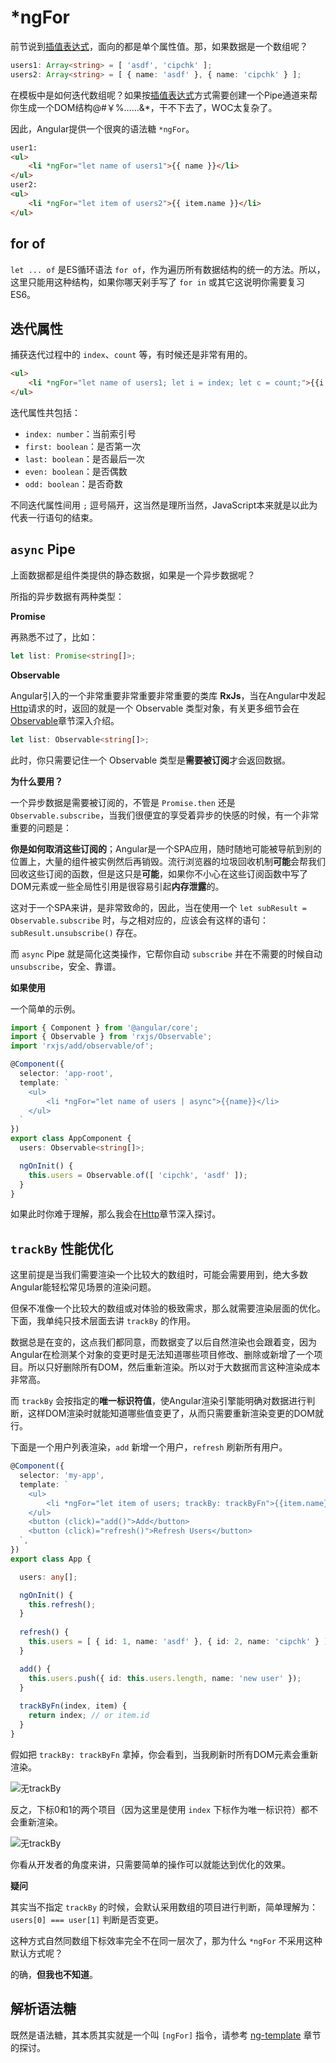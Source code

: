 # *ngFor

前节说到[插值表达式](interpolation.md)，面向的都是单个属性值。那，如果数据是一个数组呢？

```typescript
users1: Array<string> = [ 'asdf', 'cipchk' ];
users2: Array<string> = [ { name: 'asdf' }, { name: 'cipchk' } ];
```

在模板中是如何迭代数组呢？如果按[插值表达式](interpolation.md)方式需要创建一个Pipe通道来帮你生成一个DOM结构@#￥%……&*，干不下去了，WOC太复杂了。

因此，Angular提供一个很爽的语法糖 `*ngFor`。

```html
user1:
<ul>
    <li *ngFor="let name of users1">{{ name }}</li>
</ul>
user2:
<ul>
    <li *ngFor="let item of users2">{{ item.name }}</li>
</ul>
```

## for of

`let ... of` 是ES循环语法 `for of`，作为遍历所有数据结构的统一的方法。所以，这里只能用这种结构，如果你哪天剁手写了 `for in` 或其它这说明你需要复习 ES6。

## 迭代属性

捕获迭代过程中的 `index`、`count` 等，有时候还是非常有用的。

```html
<ul>
    <li *ngFor="let name of users1; let i = index; let c = count;">{{i + 1}}: {{name}}</li>
</ul>
```

迭代属性共包括：

 - `index: number`：当前索引号
 - `first: boolean`：是否第一次
 - `last: boolean`：是否最后一次
 - `even: boolean`：是否偶数
 - `odd: boolean`：是否奇数

不同迭代属性间用 `;` 逗号隔开，这当然是理所当然，JavaScript本来就是以此为代表一行语句的结束。

 ## `async` Pipe

上面数据都是组件类提供的静态数据，如果是一个异步数据呢？

所指的异步数据有两种类型：

**Promise**

再熟悉不过了，比如：

```typescript
let list: Promise<string[]>;
```

**Observable**

Angular引入的一个非常重要非常重要非常重要的类库 **RxJs**，当在Angular中发起[Http](../../http/README.md)请求的时，返回的就是一个 Observable 类型对象，有关更多细节会在[Observable](../../http/observable.md)章节深入介绍。

```typescript
let list: Observable<string[]>;
```

此时，你只需要记住一个 Observable 类型是**需要被订阅**才会返回数据。

**为什么要用？**

一个异步数据是需要被订阅的，不管是 `Promise.then` 还是 `Observable.subscribe`，当我们很便宜的享受着异步的快感的时候，有一个非常重要的问题是：

**你是如何取消这些订阅的**；Angular是一个SPA应用，随时随地可能被导航到别的位置上，大量的组件被实例然后再销毁。流行浏览器的垃圾回收机制**可能**会帮我们回收这些订阅的函数，但是这只是**可能**，如果你不小心在这些订阅函数中写了DOM元素或一些全局性引用是很容易引起**内存泄露**的。

这对于一个SPA来讲，是非常致命的，因此，当在使用一个 `let subResult = Observable.subscribe` 时，与之相对应的，应该会有这样的语句：`subResult.unsubscribe()` 存在。

而 `async` Pipe 就是简化这类操作，它帮你自动 `subscribe` 并在不需要的时候自动 `unsubscribe`，安全、靠谱。

**如果使用**

一个简单的示例。

```typescript
import { Component } from '@angular/core';
import { Observable } from 'rxjs/Observable';
import 'rxjs/add/observable/of';

@Component({
  selector: 'app-root',
  template: `
    <ul>
        <li *ngFor="let name of users | async">{{name}}</li>
    </ul>
  `
})
export class AppComponent {
  users: Observable<string[]>;

  ngOnInit() {
    this.users = Observable.of([ 'cipchk', 'asdf' ]);
  }
}
```

如果此时你难于理解，那么我会在[Http](../../http/README.md)章节深入探讨。

## `trackBy` 性能优化

这里前提是当我们需要渲染一个比较大的数组时，可能会需要用到，绝大多数Angular能轻松常见场景的渲染问题。

但保不准像一个比较大的数组或对体验的极致需求，那么就需要渲染层面的优化。下面，我单纯只技术层面去讲 `trackBy` 的作用。

数据总是在变的，这点我们都同意，而数据变了以后自然渲染也会跟着变，因为Angular在检测某个对象的变更时是无法知道哪些项目修改、删除或新增了一个项目。所以只好删除所有DOM，然后重新渲染。所以对于大数据而言这种渲染成本非常高。

而 `trackBy` 会按指定的**唯一标识符值**，使Angular渲染引擎能明确对数据进行判断，这样DOM渲染时就能知道哪些值变更了，从而只需要重新渲染变更的DOM就行。

下面是一个用户列表渲染，`add` 新增一个用户，`refresh` 刷新所有用户。

```typescript
@Component({
  selector: 'my-app',
  template: `
    <ul>
        <li *ngFor="let item of users; trackBy: trackByFn">{{item.name}}</li>
    </ul>
    <button (click)="add()">Add</button>
    <button (click)="refresh()">Refresh Users</button>
  `,
})
export class App {

  users: any[];

  ngOnInit() {
    this.refresh();
  }
  
  refresh() {
    this.users = [ { id: 1, name: 'asdf' }, { id: 2, name: 'cipchk' } ];
  }

  add() {
    this.users.push({ id: this.users.length, name: 'new user' });
  }
  
  trackByFn(index, item) {
    return index; // or item.id
  }
}
```

假如把 `trackBy: trackByFn` 拿掉，你会看到，当我刷新时所有DOM元素会重新渲染。

![无trackBy](../../_images/ngfor-no-trackByFn.gif)

反之，下标0和1的两个项目（因为这里是使用 `index` 下标作为唯一标识符）都不会重新渲染。

![无trackBy](../../_images/ngfor-has-trackByFn.gif)

你看从开发者的角度来讲，只需要简单的操作可以就能达到优化的效果。

**疑问**

其实当不指定 `trackBy` 的时候，会默认采用数组的项目进行判断，简单理解为：`users[0] === user[1]` 判断是否变更。

这种方式自然同数组下标效率完全不在同一层次了，那为什么 `*ngFor` 不采用这种默认方式呢？

的确，**但我也不知道**。

## 解析语法糖

既然是语法糖，其本质其实就是一个叫 `[ngFor]` 指令，请参考 [ng-template](ng-template.md) 章节的探讨。